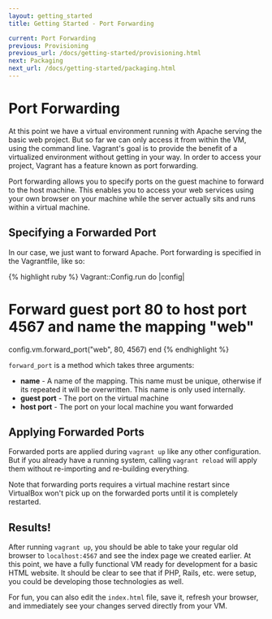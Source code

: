 ```yaml
---
layout: getting_started
title: Getting Started - Port Forwarding

current: Port Forwarding
previous: Provisioning
previous_url: /docs/getting-started/provisioning.html
next: Packaging
next_url: /docs/getting-started/packaging.html
---
```

# Port Forwarding

At this point we have a virtual environment running with Apache serving
the basic web project. But so far we can only access it from within the
VM, using the command line. Vagrant's goal is to provide the benefit of
a virtualized environment without getting in your way. In order to access
your project, Vagrant has a feature known as port forwarding.

Port forwarding allows you to specify ports on the guest machine to forward
to the host machine. This enables you to access your web services using
your own browser on your machine while the server actually sits and runs
within a virtual machine.

## Specifying a Forwarded Port

In our case, we just want to forward Apache. Port forwarding is specified
in the Vagrantfile, like so:

{% highlight ruby %}
Vagrant::Config.run do |config|
  # Forward guest port 80 to host port 4567 and name the mapping "web"
  config.vm.forward_port("web", 80, 4567)
end
{% endhighlight %}

`forward_port` is a method which takes three arguments:

* **name** - A name of the mapping. This name must be unique, otherwise
  if its repeated it will be overwritten. This name is only used internally.
* **guest port** - The port on the virtual machine
* **host port** - The port on your local machine you want forwarded

## Applying Forwarded Ports

Forwarded ports are applied during `vagrant up` like any other configuration.
But if you already have a running system, calling `vagrant reload` will
apply them without re-importing and re-building everything.

Note that forwarding ports requires a virtual machine restart since VirtualBox
won't pick up on the forwarded ports until it is completely restarted.

## Results!

After running `vagrant up`, you should be able to take your
regular old browser to `localhost:4567` and see the index page we created
earlier. At this point, we have a fully functional VM ready for development for
a basic HTML website. It should be clear to see that if PHP, Rails, etc.
were setup, you could be developing those technologies as well.

For fun, you can also edit the `index.html` file, save it, refresh your
browser, and immediately see your changes served directly from your VM.
